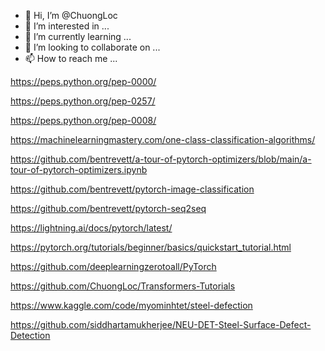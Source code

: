 - 👋 Hi, I’m @ChuongLoc
- 👀 I’m interested in ...
- 🌱 I’m currently learning ...
- 💞️ I’m looking to collaborate on ...
- 📫 How to reach me ...

https://peps.python.org/pep-0000/

https://peps.python.org/pep-0257/

https://peps.python.org/pep-0008/

https://machinelearningmastery.com/one-class-classification-algorithms/

https://github.com/bentrevett/a-tour-of-pytorch-optimizers/blob/main/a-tour-of-pytorch-optimizers.ipynb

https://github.com/bentrevett/pytorch-image-classification

https://github.com/bentrevett/pytorch-seq2seq

https://lightning.ai/docs/pytorch/latest/

https://pytorch.org/tutorials/beginner/basics/quickstart_tutorial.html

https://github.com/deeplearningzerotoall/PyTorch

https://github.com/ChuongLoc/Transformers-Tutorials

https://www.kaggle.com/code/myominhtet/steel-defection

https://github.com/siddhartamukherjee/NEU-DET-Steel-Surface-Defect-Detection

<!---
ChuongLoc/ChuongLoc is a ✨ special ✨ repository because its `README.md` (this file) appears on your GitHub profile.
You can click the Preview link to take a look at your changes.
--->
